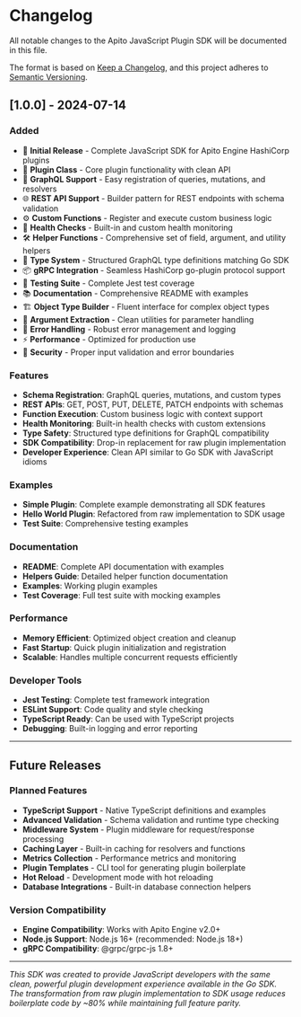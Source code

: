 # Changelog

All notable changes to the Apito JavaScript Plugin SDK will be documented in this file.

The format is based on [Keep a Changelog](https://keepachangelog.com/en/1.0.0/),
and this project adheres to [Semantic Versioning](https://semver.org/spec/v2.0.0.html).

## [1.0.0] - 2024-07-14

### Added
- 🎉 **Initial Release** - Complete JavaScript SDK for Apito Engine HashiCorp plugins
- 🔌 **Plugin Class** - Core plugin functionality with clean API
- 📝 **GraphQL Support** - Easy registration of queries, mutations, and resolvers
- 🌐 **REST API Support** - Builder pattern for REST endpoints with schema validation
- ⚙️ **Custom Functions** - Register and execute custom business logic
- 🏥 **Health Checks** - Built-in and custom health monitoring
- 🛠️ **Helper Functions** - Comprehensive set of field, argument, and utility helpers
- 🔧 **Type System** - Structured GraphQL type definitions matching Go SDK
- 📦 **gRPC Integration** - Seamless HashiCorp go-plugin protocol support
- 🧪 **Testing Suite** - Complete Jest test coverage
- 📚 **Documentation** - Comprehensive README with examples
- 🏗️ **Object Type Builder** - Fluent interface for complex object types
- 🔄 **Argument Extraction** - Clean utilities for parameter handling
- 🎯 **Error Handling** - Robust error management and logging
- ⚡ **Performance** - Optimized for production use
- 🔐 **Security** - Proper input validation and error boundaries

### Features
- **Schema Registration**: GraphQL queries, mutations, and custom types
- **REST APIs**: GET, POST, PUT, DELETE, PATCH endpoints with schemas
- **Function Execution**: Custom business logic with context support
- **Health Monitoring**: Built-in health checks with custom extensions
- **Type Safety**: Structured type definitions for GraphQL compatibility
- **SDK Compatibility**: Drop-in replacement for raw plugin implementation
- **Developer Experience**: Clean API similar to Go SDK with JavaScript idioms

### Examples
- **Simple Plugin**: Complete example demonstrating all SDK features
- **Hello World Plugin**: Refactored from raw implementation to SDK usage
- **Test Suite**: Comprehensive testing examples

### Documentation
- **README**: Complete API documentation with examples
- **Helpers Guide**: Detailed helper function documentation
- **Examples**: Working plugin examples
- **Test Coverage**: Full test suite with mocking examples

### Performance
- **Memory Efficient**: Optimized object creation and cleanup
- **Fast Startup**: Quick plugin initialization and registration
- **Scalable**: Handles multiple concurrent requests efficiently

### Developer Tools
- **Jest Testing**: Complete test framework integration
- **ESLint Support**: Code quality and style checking
- **TypeScript Ready**: Can be used with TypeScript projects
- **Debugging**: Built-in logging and error reporting

---

## Future Releases

### Planned Features
- **TypeScript Support** - Native TypeScript definitions and examples
- **Advanced Validation** - Schema validation and runtime type checking
- **Middleware System** - Plugin middleware for request/response processing
- **Caching Layer** - Built-in caching for resolvers and functions
- **Metrics Collection** - Performance metrics and monitoring
- **Plugin Templates** - CLI tool for generating plugin boilerplate
- **Hot Reload** - Development mode with hot reloading
- **Database Integrations** - Built-in database connection helpers

### Version Compatibility
- **Engine Compatibility**: Works with Apito Engine v2.0+
- **Node.js Support**: Node.js 16+ (recommended: Node.js 18+)
- **gRPC Compatibility**: @grpc/grpc-js 1.8+

---

*This SDK was created to provide JavaScript developers with the same clean, powerful plugin development experience available in the Go SDK. The transformation from raw plugin implementation to SDK usage reduces boilerplate code by ~80% while maintaining full feature parity.* 